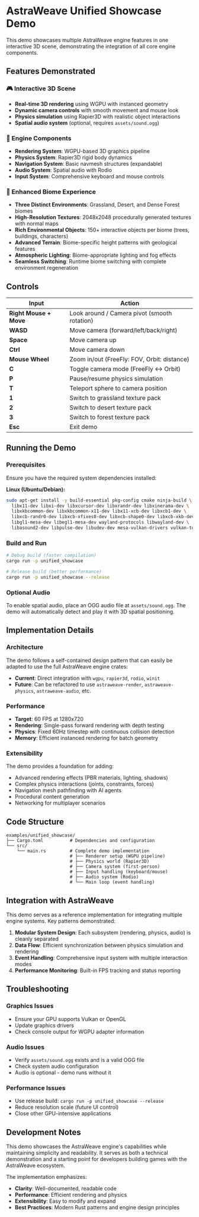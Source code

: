 # AstraWeave Unified Showcase Demo

This demo showcases multiple AstraWeave engine features in one interactive 3D scene, demonstrating the integration of all core engine components.

## Features Demonstrated

### 🎮 Interactive 3D Scene
- **Real-time 3D rendering** using WGPU with instanced geometry
- **Dynamic camera controls** with smooth movement and mouse look
- **Physics simulation** using Rapier3D with realistic object interactions
- **Spatial audio system** (optional, requires `assets/sound.ogg`)

### 🔧 Engine Components
- **Rendering System**: WGPU-based 3D graphics pipeline
- **Physics System**: Rapier3D rigid body dynamics
- **Navigation System**: Basic navmesh structures (expandable)
- **Audio System**: Spatial audio with Rodio
- **Input System**: Comprehensive keyboard and mouse controls

### 🎯 Enhanced Biome Experience
- **Three Distinct Environments**: Grassland, Desert, and Dense Forest biomes
- **High-Resolution Textures**: 2048x2048 procedurally generated textures with normal maps
- **Rich Environmental Objects**: 150+ interactive objects per biome (trees, buildings, characters)
- **Advanced Terrain**: Biome-specific height patterns with geological features
- **Atmospheric Lighting**: Biome-appropriate lighting and fog effects
- **Seamless Switching**: Runtime biome switching with complete environment regeneration

## Controls

| Input | Action |
|-------|--------|
| **Right Mouse + Move** | Look around / Camera pivot (smooth rotation) |
| **WASD** | Move camera (forward/left/back/right) |
| **Space** | Move camera up |
| **Ctrl** | Move camera down |
| **Mouse Wheel** | Zoom in/out (FreeFly: FOV, Orbit: distance) |
| **C** | Toggle camera mode (FreeFly ↔ Orbit) |
| **P** | Pause/resume physics simulation |
| **T** | Teleport sphere to camera position |
| **1** | Switch to grassland texture pack |
| **2** | Switch to desert texture pack |
| **3** | Switch to forest texture pack |
| **Esc** | Exit demo |

## Running the Demo

### Prerequisites
Ensure you have the required system dependencies installed:

**Linux (Ubuntu/Debian):**
```bash
sudo apt-get install -y build-essential pkg-config cmake ninja-build \
  libx11-dev libxi-dev libxcursor-dev libxrandr-dev libxinerama-dev \
  libxkbcommon-dev libxkbcommon-x11-dev libx11-xcb-dev libxcb1-dev \
  libxcb-randr0-dev libxcb-xfixes0-dev libxcb-shape0-dev libxcb-xkb-dev \
  libgl1-mesa-dev libegl1-mesa-dev wayland-protocols libwayland-dev \
  libasound2-dev libpulse-dev libudev-dev mesa-vulkan-drivers vulkan-tools
```

### Build and Run

```bash
# Debug build (faster compilation)
cargo run -p unified_showcase

# Release build (better performance)
cargo run -p unified_showcase --release
```

### Optional Audio
To enable spatial audio, place an OGG audio file at `assets/sound.ogg`. The demo will automatically detect and play it with 3D spatial positioning.

## Implementation Details

### Architecture
The demo follows a self-contained design pattern that can easily be adapted to use the full AstraWeave engine crates:

- **Current**: Direct integration with `wgpu`, `rapier3d`, `rodio`, `winit`
- **Future**: Can be refactored to use `astraweave-render`, `astraweave-physics`, `astraweave-audio`, etc.

### Performance
- **Target**: 60 FPS at 1280x720
- **Rendering**: Single-pass forward rendering with depth testing
- **Physics**: Fixed 60Hz timestep with continuous collision detection
- **Memory**: Efficient instanced rendering for batch geometry

### Extensibility
The demo provides a foundation for adding:
- Advanced rendering effects (PBR materials, lighting, shadows)
- Complex physics interactions (joints, constraints, forces)
- Navigation mesh pathfinding with AI agents
- Procedural content generation
- Networking for multiplayer scenarios

## Code Structure

```
examples/unified_showcase/
├── Cargo.toml          # Dependencies and configuration
└── src/
    └── main.rs         # Complete demo implementation
                        # ├── Renderer setup (WGPU pipeline)
                        # ├── Physics world (Rapier3D)
                        # ├── Camera system (first-person)
                        # ├── Input handling (keyboard/mouse)
                        # ├── Audio system (Rodio)
                        # └── Main loop (event handling)
```

## Integration with AstraWeave

This demo serves as a reference implementation for integrating multiple engine systems. Key patterns demonstrated:

1. **Modular System Design**: Each subsystem (rendering, physics, audio) is cleanly separated
2. **Data Flow**: Efficient synchronization between physics simulation and rendering
3. **Event Handling**: Comprehensive input system with multiple interaction modes
4. **Performance Monitoring**: Built-in FPS tracking and status reporting

## Troubleshooting

### Graphics Issues
- Ensure your GPU supports Vulkan or OpenGL
- Update graphics drivers
- Check console output for WGPU adapter information

### Audio Issues
- Verify `assets/sound.ogg` exists and is a valid OGG file
- Check system audio configuration
- Audio is optional - demo runs without it

### Performance Issues
- Use release build: `cargo run -p unified_showcase --release`
- Reduce resolution scale (future UI control)
- Close other GPU-intensive applications

## Development Notes

This demo showcases the AstraWeave engine's capabilities while maintaining simplicity and readability. It serves as both a technical demonstration and a starting point for developers building games with the AstraWeave ecosystem.

The implementation emphasizes:
- **Clarity**: Well-documented, readable code
- **Performance**: Efficient rendering and physics
- **Extensibility**: Easy to modify and expand
- **Best Practices**: Modern Rust patterns and engine design principles